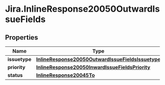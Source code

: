 # Jira.InlineResponse20050OutwardIssueFields

## Properties

Name | Type | Description | Notes
------------ | ------------- | ------------- | -------------
**issuetype** | [**InlineResponse20050OutwardIssueFieldsIssuetype**](InlineResponse20050OutwardIssueFieldsIssuetype.md) |  | 
**priority** | [**InlineResponse20050InwardIssueFieldsPriority**](InlineResponse20050InwardIssueFieldsPriority.md) |  | 
**status** | [**InlineResponse20045To**](InlineResponse20045To.md) |  | 


